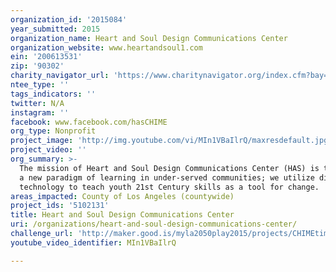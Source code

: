 ```yaml
---
organization_id: '2015084'
year_submitted: 2015
organization_name: Heart and Soul Design Communications Center
organization_website: www.heartandsoul1.com
ein: '200613531'
zip: '90302'
charity_navigator_url: 'https://www.charitynavigator.org/index.cfm?bay=search.profile&ein=200613531'
ntee_type: ''
tags_indicators: ''
twitter: N/A
instagram: ''
facebook: www.facebook.com/hasCHIME
org_type: Nonprofit
project_image: 'http://img.youtube.com/vi/MIn1VBaIlrQ/maxresdefault.jpg'
project_video: ''
org_summary: >-
  The mission of Heart and Soul Design Communications Center (HAS) is to create
  a new paradigm of learning in under-served communities; we utilize digital
  technology to teach youth 21st Century skills as a tool for change.
areas_impacted: County of Los Angeles (countywide)
project_ids: '5102131'
title: Heart and Soul Design Communications Center
uri: /organizations/heart-and-soul-design-communications-center/
challenge_url: 'http://maker.good.is/myla2050play2015/projects/CHIMEtime.html'
youtube_video_identifier: MIn1VBaIlrQ

---
```

